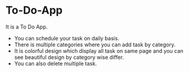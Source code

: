 # To-Do-App
It is a To Do App.

- You can schedule your task on daily basis. 
- There is multiple categories where you can add task by category.
- It is colorful design which display all task on same page and you can see beautiful design by category wise differ.
- You can also delete multiple task. 
